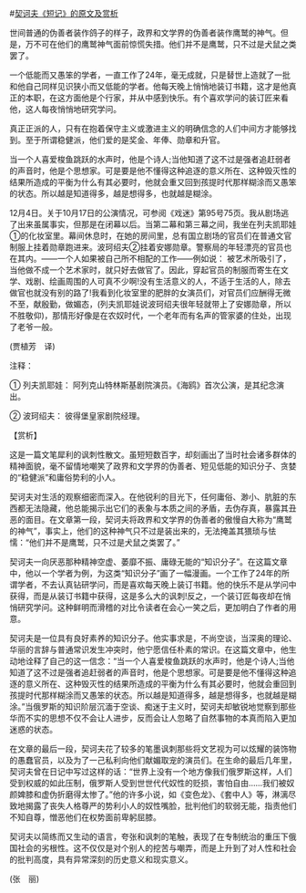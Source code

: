 #[契诃夫《短记》的原文及赏析](https://www.vrrw.net/wx/12083.html)

世间普通的伪善者装作鸽子的样子，政界和文学界的伪善者装作鹰鹫的神气。但是，万不可在他们的鹰鹫神气面前惊慌失措。他们并不是鹰鹫，只不过是犬鼠之类罢了。

一个低能而又愚笨的学者，一直工作了24年，毫无成就，只是替世上造就了一批和他自己同样见识狭小而又低能的学者。他每天晚上悄悄地装订书籍，这才是他真正的本职，在这方面他是个行家，并从中感到快乐。有个喜欢学问的装订匠来看他，这人每夜悄悄地研究学问。

真正正派的人，只有在抱着保守主义或激进主义的明确信念的人们中间方才能够找到。至于所谓稳健派，他们爱的是奖金、年俸、勋章和升官。



当一个人喜爱梭鱼跳跃的水声时，他是个诗人;当他知道了这不过是强者追赶弱者的声音时，他是个思想家。可是要是他不懂得这种追逐的意义所在、这种毁灭性的结果所造成的平衡为什么有其必要时，他就会重又回到孩提时代那样糊涂而又愚笨的状态。所以越是知道得多，越是想得多，也就越是糊涂。

12月4日。关于10月17日的公演情况，可参阅《戏迷》第95号75页。我从剧场逃了出来虽属事实，但那是在闭幕以后。当第二幕和第三幕之间，我坐在列夫凯耶娃①的化妆室里。幕间休息时，在她的房间里，总有国立剧场的官员们在普通文官制服上挂着勋章跑进来。波珂绍夫②挂着安娜勋章。警察局的年轻漂亮的官员也在其内。——一个人如果被自己所不相配的工作——例如说： 被艺术所吸引了，当他做不成一个艺术家时，就只好去做官了。因此，穿起官员的制服而寄生在文学、戏剧、绘画周围的人可真不少啊!没有生活意义的人，不适于生活的人，除去做官也就没有别的路了!我看到化妆室里的肥胖的女演员们，对官员们应酬得无微不至，献殷勤，做媚态，(列夫凯耶娃说波珂绍夫很年轻就带上了安娜勋章，所以不胜敬仰)，那情形好像是在农奴时代，一个老年而有名声的管家婆的住处，出现了老爷一般。

(贾植芳　译)

注释：

① 列夫凯耶娃： 阿列克山特林斯基剧院演员。《海鸥》首次公演，是其纪念演出。

② 波珂绍夫： 彼得堡皇家剧院经理。

【赏析】

这是一篇文笔犀利的讽刺性散文。虽短短数百字，却刻画出了当时社会诸多群体的精神面貌，毫不留情地嘲笑了政界和文学界的伪善者、短见低能的知识分子、贪婪的“稳健派”和庸俗势利的小人。

契诃夫对生活的观察细密而深入。在他锐利的目光下，任何庸俗、渺小、肮脏的东西都无法隐藏，他总能揭示出它们的表象与本质之间的矛盾，去伪存真，暴露其丑恶的面目。在文章第一段，契诃夫将政界和文学界的伪善者的傲慢自大称为“鹰鹫的神气”，事实上，他们的这种神气只不过是装出来的，无法掩盖其猥琐与怯懦：“他们并不是鹰鹫，只不过是犬鼠之类罢了。”

契诃夫一向厌恶那种精神空虚、萎靡不振、庸碌无能的“知识分子”。在这篇文章中，他以一个学者为例，为这类“知识分子”画了一幅漫画。一个工作了24年的所谓学者，不去认真钻研学问，而是喜欢每天晚上装订书籍。他的快乐不是从学问中获得，而是从装订书籍中获得，这是多么大的讽刺!反之，一个装订匠每夜却在悄悄研究学问。这种鲜明而滑稽的对比令读者在会心一笑之后，更加明白了作者的用意。

契诃夫是一位具有良好素养的知识分子。他实事求是，不尚空谈，当深奥的理论、华丽的言辞与普通常识发生冲突时，他宁愿信任朴素的常识。在这篇文章中，他生动地诠释了自己的这一信念：“当一个人喜爱梭鱼跳跃的水声时，他是个诗人;当他知道了这不过是强者追赶弱者的声音时，他是个思想家。可是要是他不懂得这种追逐的意义所在、这种毁灭性的结果所造成的平衡为什么有其必要时，他就会重回到孩提时代那样糊涂而又愚笨的状态。所以越是知道得多，越是想得多，也就越是糊涂。”当俄罗斯的知识阶层沉湎于空谈、痴迷于主义时，契诃夫却敏锐地觉察到那些华而不实的思想不仅不会让人进步，反而会让人忽略了自然事物的本真而陷入更加迷惑的状态。

在文章的最后一段，契诃夫花了较多的笔墨讽刺那些将文艺视为可以炫耀的装饰物的愚蠢官员，以及为了一己私利向他们献媚取宠的演员们。在生命的最后几年里，契诃夫曾在日记中写过这样的话：“世界上没有一个地方像我们俄罗斯这样，人们受到权威的如此压制，俄罗斯人受到世世代代奴性的贬损，害怕自由……我们被奴颜婢膝和虚伪折磨得太惨了。”他的许多小说，如《变色龙》、《套中人》等，淋漓尽致地揭露了丧失人格尊严的势利小人的奴性嘴脸，批判他们的软弱无能，指责他们不知自尊，憎恶他们在权势面前卑躬屈膝。

契诃夫以简练而又生动的语言，夸张和讽刺的笔触，表现了在专制统治的重压下俄国社会的劣根性。这不仅仅是对个别人的挖苦与嘲弄，而是上升到了对人性和社会的批判高度，具有异常深刻的历史意义和现实意义。

(张　丽)

